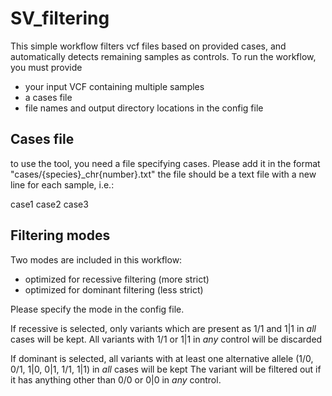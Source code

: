 # SV_filtering

This simple workflow filters vcf files based on provided cases, and automatically detects remaining samples as controls.
To run the workflow, you must provide

* your input VCF containing multiple samples
* a cases file
* file names and output directory locations in the config file

## Cases file

to use the tool, you need a file specifying cases.
Please add it in the format "cases/{species}_chr{number}.txt"
the file should be a text file with a new line for each sample, i.e.:

case1
case2
case3

## Filtering modes

Two modes are included in this workflow: 

- optimized for recessive filtering (more strict) 
- optimized for dominant filtering (less strict) 

Please specify the mode in the config file.

If recessive is selected, only variants which are present as 1/1 and 1|1 in *all* cases will be kept. 
All variants with 1/1 or 1|1 in *any* control will be discarded

If dominant is selected, all variants with at least one alternative allele (1/0, 0/1, 1|0, 0|1, 1/1, 1|1) in *all* cases will be kept
The variant will be filtered out if it has anything other than 0/0 or 0|0 in *any* control.
